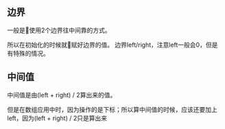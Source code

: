 ## 边界

一般是使用2个边界往中间靠的方式。

所以在初始化的时候就赋好边界的值。
边界left/right，注意left一般会0，但是有特殊的情况。

## 中间值

中间值是由(left + right) / 2算出来的值。

但是在数组应用中时，因为操作的是下标；所以算中间值的时候，应该还要加上left，因为(left + right) / 2只是算出来